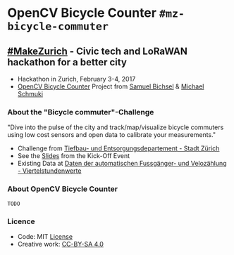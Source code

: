 # OpenCV Bicycle Counter `#mz-bicycle-commuter`
## [\#MakeZurich](https://makezurich.ch/) - Civic tech and LoRaWAN hackathon for a better city
* Hackathon in Zurich, February 3-4, 2017
* [OpenCV Bicycle Counter](https://now.makezurich.ch/project/10) Project from [Samuel Bichsel](https://github.com/melbic) & [Michael Schmuki](https://github.com/boardend)
### About the "Bicycle commuter"-Challenge
"Dive into the pulse of the city and track/map/visualize bicycle commuters using low cost sensors and open data to calibrate your measurements."

* Challenge from [Tiefbau- und Entsorgungsdepartement - Stadt Zürich](https://www.stadt-zuerich.ch/ted/de/index/taz.html)
* See the [Slides](https://speakerdeck.com/gonzalocasas/make-zurich-kick-off)  from the Kick-Off Event
* Existing Data at [Daten der automatischen Fussgänger- und Velozählung - Viertelstundenwerte](https://data.stadt-zuerich.ch/dataset/verkehrszaehlungen-werte-fussgaenger-velo)
### About OpenCV Bicycle Counter
`TODO`

### Licence
* Code: MIT [License](LICENSE)
* Creative work: [CC-BY-SA 4.0](https://creativecommons.org/licenses/by-sa/4.0/)
